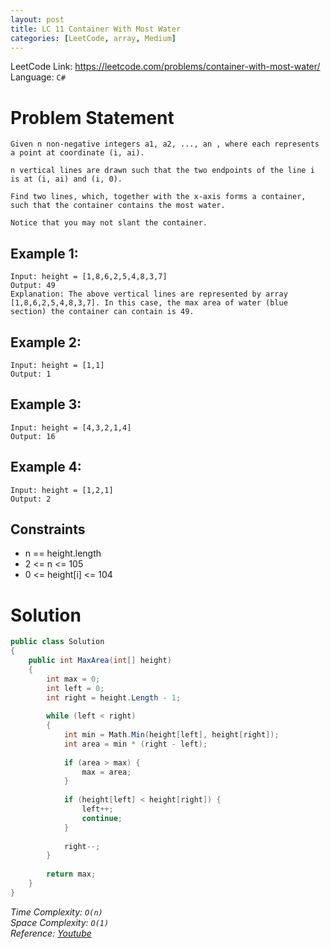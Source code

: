 ```yaml
---
layout: post
title: LC 11 Container With Most Water
categories: [LeetCode, array, Medium]
---
```


LeetCode Link: https://leetcode.com/problems/container-with-most-water/   
Language: `C#`

# Problem Statement #

```
Given n non-negative integers a1, a2, ..., an , where each represents a point at coordinate (i, ai).  

n vertical lines are drawn such that the two endpoints of the line i is at (i, ai) and (i, 0).  

Find two lines, which, together with the x-axis forms a container, such that the container contains the most water.

Notice that you may not slant the container.
```

## Example 1:

```
Input: height = [1,8,6,2,5,4,8,3,7]
Output: 49
Explanation: The above vertical lines are represented by array [1,8,6,2,5,4,8,3,7]. In this case, the max area of water (blue section) the container can contain is 49.
```

## Example 2:
```
Input: height = [1,1]
Output: 1
```
## Example 3:
```
Input: height = [4,3,2,1,4]
Output: 16
```
## Example 4:
```
Input: height = [1,2,1]
Output: 2 
```

## Constraints  

* n == height.length
* 2 <= n <= 105
* 0 <= height[i] <= 104

# Solution

``` csharp
public class Solution 
{
    public int MaxArea(int[] height) 
    {
        int max = 0;
        int left = 0;
        int right = height.Length - 1;
        
        while (left < right) 
        {
            int min = Math.Min(height[left], height[right]);
            int area = min * (right - left);
            
            if (area > max) {
                max = area;
            }
            
            if (height[left] < height[right]) {
                left++;
                continue;
            }
            
            right--;
        }
        
        return max;
    }
}
```

_Time Complexity: `O(n)`_  
_Space Complexity: `O(1)`_  
_Reference: [Youtube](https://www.youtube.com/watch?v=TI3e-17YAlc)_

